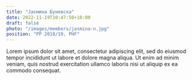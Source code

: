 ```yaml
---
title: "Јасмина Буневска"
date: 2022-11-19T10:47:58+10:00
draft: false
photo: "/images/members/jasmina-n.jpg"
position: "PP 2018/19, PHF"
---
```


Lorem ipsum dolor sit amet, consectetur adipiscing elit, sed do eiusmod tempor incididunt ut labore et dolore magna aliqua. Ut enim ad minim veniam, quis nostrud exercitation ullamco laboris nisi ut aliquip ex ea commodo consequat.